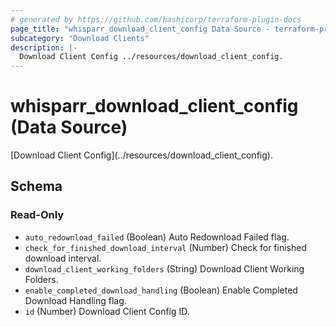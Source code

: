 ```yaml
---
# generated by https://github.com/hashicorp/terraform-plugin-docs
page_title: "whisparr_download_client_config Data Source - terraform-provider-whisparr"
subcategory: "Download Clients"
description: |-
  Download Client Config ../resources/download_client_config.
---
```


# whisparr_download_client_config (Data Source)

<!-- subcategory:Download Clients -->[Download Client Config](../resources/download_client_config).



<!-- schema generated by tfplugindocs -->
## Schema

### Read-Only

- `auto_redownload_failed` (Boolean) Auto Redownload Failed flag.
- `check_for_finished_download_interval` (Number) Check for finished download interval.
- `download_client_working_folders` (String) Download Client Working Folders.
- `enable_completed_download_handling` (Boolean) Enable Completed Download Handling flag.
- `id` (Number) Download Client Config ID.


